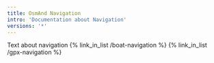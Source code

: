 ```yaml
---
title: OsmAnd Navigation
intro: 'Documentation about Navigation'
versions: '*'
---
```

Text about navigation
{% link_in_list /boat-navigation %}
{% link_in_list /gpx-navigation %}

